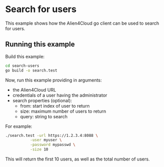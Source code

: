 # Search for users

This example shows how the Alien4Cloud go client can be used to search for users.

## Running this example

Build this example:

```bash
cd search-users
go build -o search.test
```

Now, run this example providing in arguments:
* the Alien4Cloud URL
* credentials of a user having the administrator
* search properties (optional):
  * from: start index of user to return
  * size: maximum number of users to return
  * query: string to search

For example:

```bash
./search.test -url https://1.2.3.4:8088 \
           -user myuser \
           -password mypasswd \
           -size 10
```
This will return the first 10 users, as well as the total number of users.